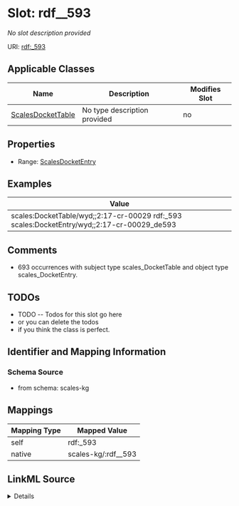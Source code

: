 

# Slot: rdf__593


_No slot description provided_





URI: [rdf:_593](http://www.w3.org/1999/02/22-rdf-syntax-ns#_593)



<!-- no inheritance hierarchy -->





## Applicable Classes

| Name | Description | Modifies Slot |
| --- | --- | --- |
| [ScalesDocketTable](../classes/ScalesDocketTable.md) | No type description provided |  no  |







## Properties

* Range: [ScalesDocketEntry](../classes/ScalesDocketEntry.md)






## Examples

| Value |
| --- |
| scales:DocketTable/wyd;;2:17-cr-00029 rdf:_593 scales:DocketEntry/wyd;;2:17-cr-00029_de593 |

## Comments

* 693 occurrences with subject type scales_DocketTable and object type scales_DocketEntry.

## TODOs

* TODO -- Todos for this slot go here
* or you can delete the todos
* if you think the class is perfect.

## Identifier and Mapping Information







### Schema Source


* from schema: scales-kg




## Mappings

| Mapping Type | Mapped Value |
| ---  | ---  |
| self | rdf:_593 |
| native | scales-kg/:rdf__593 |




## LinkML Source

<details>
```yaml
name: rdf__593
description: No slot description provided
todos:
- TODO -- Todos for this slot go here
- or you can delete the todos
- if you think the class is perfect.
comments:
- 693 occurrences with subject type scales_DocketTable and object type scales_DocketEntry.
examples:
- value: scales:DocketTable/wyd;;2:17-cr-00029 rdf:_593 scales:DocketEntry/wyd;;2:17-cr-00029_de593
from_schema: scales-kg
rank: 1000
slot_uri: rdf:_593
alias: rdf__593
domain_of:
- scales_DocketTable
range: scales_DocketEntry

```
</details>
